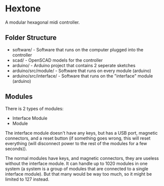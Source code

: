 # Hextone

A modular hexagonal midi controller.

## Folder Structure
- software/ - Software that runs on the computer plugged into the controller
- scad/ - OpenSCAD models for the controller
- arduino/ - Arduino project that contains 2 seperate sketches
- arduino/src/module/ - Software that runs on every module (arduino)
- arduino/src/interface/ - Software that runs on the "interface" module (arduino)

## Modules

There is 2 types of modules:
- Interface Module
- Module

The interface module doesn't have any keys, but has a USB port, magnetic connectors, and a reset button (if something goes wrong, this will reset everything (will disconnect power to the rest of the modules for a few seconds)).

The normal modules have keys, and magnetic connectors, they are useless without the interface module.
It can handle up to 1020 modules in one system (a system is a group of modules that are connected to a single interface module).
But that many would be way too much, so it might be limited to 127 instead.